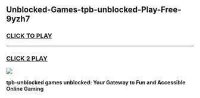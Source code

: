 
## Unblocked-Games-tpb-unblocked-Play-Free-9yzh7
<h3>
<a href="https://premium76.site?title=tpb-unblocked&ref=23A">CLICK TO PLAY</a></h3>
<hr>

<h3>
<a href="https://premium76.site?title=tpb-unblocked&ref=23A">CLICK 2 PLAY</a>
  
</h3>

<a href="https://premium76.site?title=tpb-unblocked&ref=23A"><img src="https://clearcache.store/games.png"></a>


**tpb-unblocked games unblocked: Your Gateway to Fun and Accessible Online Gaming**
